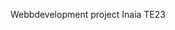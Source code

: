 
Webbdevelopment project
Inaia TE23

<!---
inaiaaa/inaiaaa is a ✨ special ✨ repository because its `README.md` (this file) appears on your GitHub profile.
You can click the Preview link to take a look at your changes.
--->
